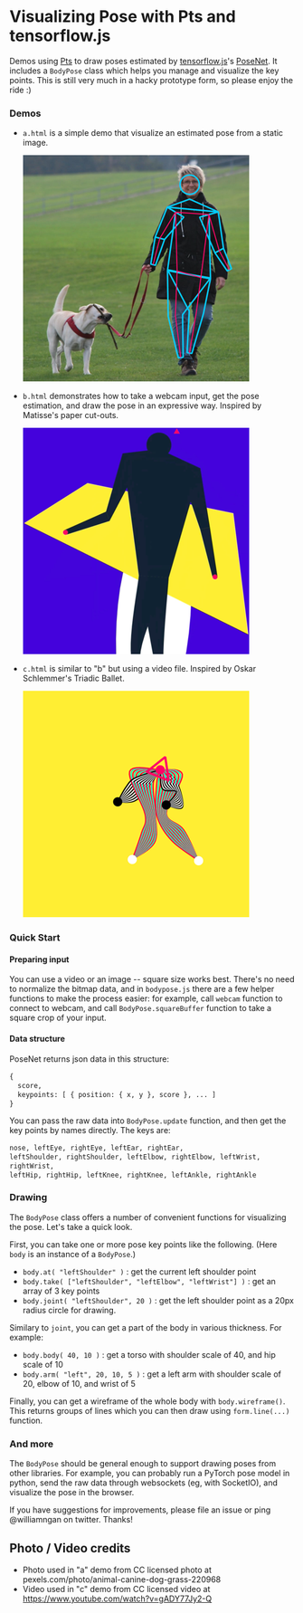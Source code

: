 # Visualizing Pose with Pts and tensorflow.js

Demos using [Pts](https://ptsjs.org) to draw poses estimated by [tensorflow.js](https://js.tensorflow.org/)'s [PoseNet](https://medium.com/tensorflow/real-time-human-pose-estimation-in-the-browser-with-tensorflow-js-7dd0bc881cd5). It includes a `BodyPose` class which helps you manage and visualize the key points. This is still very much in a hacky prototype form, so please enjoy the ride :)

### Demos

- `a.html` is a simple demo that visualize an estimated pose from a static image.   

  ![image a](./img/a.png)

- `b.html` demonstrates how to take a webcam input, get the pose estimation, and draw the pose in an expressive way. Inspired by Matisse's paper cut-outs.

  ![image b](./img/b.png)

- `c.html` is similar to "b" but using a video file. Inspired by Oskar Schlemmer's Triadic Ballet.

  ![image c](./img/c.png)

### Quick Start

#### Preparing input
You can use a video or an image -- square size works best. There's no need to normalize the bitmap data, and in `bodypose.js` there are a few helper functions to make the process easier: for example, call `webcam` function to connect to webcam, and call `BodyPose.squareBuffer` function to take a square crop of your input.

#### Data structure
PoseNet returns json data in this structure: 

```
{
  score,
  keypoints: [ { position: { x, y }, score }, ... ]
}
```

You can pass the raw data into `BodyPose.update` function, and then get the key points by names directly. The keys are:   

```
nose, leftEye, rightEye, leftEar, rightEar,     
leftShoulder, rightShoulder, leftElbow, rightElbow, leftWrist, rightWrist,    
leftHip, rightHip, leftKnee, rightKnee, leftAnkle, rightAnkle
```

### Drawing
The `BodyPose` class offers a number of convenient functions for visualizing the pose. Let's take a quick look.

First, you can take one or more pose key points like the following. (Here `body` is an instance of a `BodyPose`.)

- `body.at( "leftShoulder" )` : get the current left shoulder point
- `body.take( ["leftShoulder", "leftElbow", "leftWrist"] )` : get an array of 3 key points
- `body.joint( "leftShoulder", 20 )` : get the left shoulder point as a 20px radius circle for drawing.

Similary to `joint`, you can get a part of the body in various thickness. For example:

- `body.body( 40, 10 )` : get a torso with shoulder scale of 40, and hip scale of 10
- `body.arm( "left", 20, 10, 5 )` : get a left arm with shoulder scale of 20, elbow of 10, and wrist of 5

Finally, you can get a wireframe of the whole body with `body.wireframe()`. This returns groups of lines which you can then draw using `form.line(...)` function. 


### And more
The `BodyPose` should be general enough to support drawing poses from other libraries. For example, you can probably run a PyTorch pose model in python, send the raw data through websockets (eg, with SocketIO), and visualize the pose in the browser.

If you have suggestions for improvements, please file an issue or ping @williamngan on twitter. Thanks!


## Photo / Video credits
- Photo used in "a" demo from CC licensed photo at pexels.com/photo/animal-canine-dog-grass-220968
- Video used in "c" demo from CC licensed video at https://www.youtube.com/watch?v=gADY77Jy2-Q